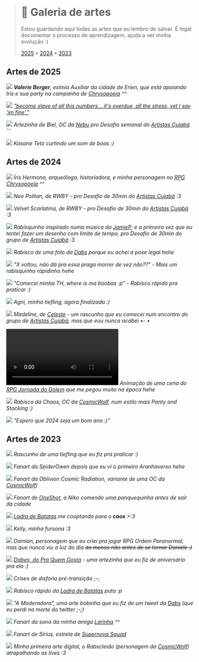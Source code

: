 > # 🎨 Galeria de artes
> Estou guardando aqui todas as artes que eu lembro de salvar. É legal documentar o processo de aprendizagem, ajuda a ver minha evolução :)
>
> [2025](#2025) • [2024](#artes-de-2024) • [2023](#artes-de-2023)

<style>{{#include ./style.css}}</style>
<script>{{#include ./script.js}}</script>

## Artes de 2025

![](2025/4.png)
*<b>Valerie Berger</b>, exímia Auxiliar da cidade de Erien, que está apoiando Iris e sua party na campanha de [Chrysopoeia](https://www.youtube.com/playlist?list=PLnbFq63ncllDlOGyZTvnm1FbgRFc8HEuR) ^^  
[](https://www.instagram.com/danifluffycat/p/C_EyKcyRRX5)*

![](2025/3.png)
*["become slave of all this numbers... it's overdue, all the stress, yet I say 'im fine'."](https://youtu.be/IyMJ4FhYiEw)  
[](https://bsky.app/profile/danifluffy.dev/post/3lioutg6oe225)
[](https://www.instagram.com/p/DGVfK-sRnDF/?igsh=bm5wY3oyNXptbWNl)*

![](2025/2.png)
*Artezinha de Biel, OC da [Nebu](https://www.instagram.com/am_nebu04) pro Desafio semanal do [Artistas Cuiabá](https://www.instagram.com/artistascuiaba/) ˆˆ  
[](https://www.instagram.com/p/DF1KxtUR7ah/)
[](https://bsky.app/profile/danifluffy.dev/post/3lhpc3yghmc2v)*

![](2025/1.jpeg)
*Kasane Teto curtindo um som de boas :)  
[](https://bsky.app/profile/danifluffy.dev/post/3lfnaeb7fdk2q)*



## Artes de 2024

![](2024/12.png)
*Íris Hermona, arqueóloga, historiadora, e minha personagem no [RPG Chrysopoeia](https://www.youtube.com/playlist?list=PLnbFq63ncllDlOGyZTvnm1FbgRFc8HEuR) ^^  
[](https://www.instagram.com/danifluffycat/p/C_EyKcyRRX5)*

![](2024/11.png)
*Neo Politan, de RWBY - pro Desafio de 30min do [Artistas Cuiabá](https://www.instagram.com/artistascuiaba/) :3*

![](2024/10.png)
*Velvet Scarlatina, de RWBY - pro Desafio de 30min do [Artistas Cuiabá](https://www.instagram.com/artistascuiaba/) :3*

![](2024/9.png)
*Rabisquinho inspirado numa música da [JamieP](https://www.youtube.com/watch?v=s742C0v5SFI), e a primeira vez que eu tentei fazer um desenho com limite de tempo, pro Desafio de 30min do grupo de [Artistas Cuiabá](https://www.instagram.com/artistascuiaba/) :3*

![](2024/8.png)
*Rabisco de uma foto da [Dabs](https://bsky.app/profile/dabsvondaben.bsky.social) porque eu achei a pose legal hehe*

![](2024/7.jpg)
*"X voltou, não dá pra essa praga morrer de vez não??" - Mais um rabisquinho rápidinho hehe  
[](https://bsky.app/profile/danifluffy.dev/post/3l4ubuvnvde2f)*


![](2024/6.png)
*"Comecei minha TH, where is ma boobas :p" - Rabisco rápido pra praticar :)  
[](https://bsky.app/profile/danifluffy.dev/post/3l4m555wjrh2x)*

![](2024/5.jpg)
*Agni, minha tiefling, agora finalizada :)  
[](https://www.instagram.com/p/C7wGJhDOZAl/)*

![](2024/4.jpg)
*Madeline, de [Celeste](https://store.steampowered.com/app/504230/Celeste/) - um rascunho que eu comecei num encontro do grupo de [Artistas Cuiabá](https://www.instagram.com/artistascuiaba/), mas que euu nunca acabei •- •*

<video src="./2024/3.mp4" controls></video>
*Animação de uma cena do [RPG Jornada do Golem](https://www.youtube.com/playlist?list=PLnbFq63ncllCAHKEo_RsqIJ--Syh_CnYD) que me pegou muito na época hehe  
[](https://www.instagram.com/p/C6aihVRuq6x/)*

![](./2024/2.png)
*Rabisco da Chaos, OC da [CosmicWolf](https://youtube.com/@CosmicWolf_Arts), num estilo mais Panty and Stocking :)  
[](https://www.instagram.com/p/C6Az2MvuLP-/)*

![](./2024/1.jpg)
*"Espero que 2024 seja um bom ano :)"  
[](https://bsky.app/profile/danifluffy.dev/post/3kiqxgvoygv2m)*




## Artes de 2023

![](./2023/14.jpg)
*Rascunho de uma tiefling que eu fiz pra praticar :)*

![](./2023/13.jpg)
*Fanart da SpiderGwen depois que eu vi o primeiro Aranhaverso hehe  
[](https://www.instagram.com/p/CtX3AZvM-YG/)*

![](./2023/12.jpg)
*Fanart da Oblivion Cosmic Radiation, variante de uma OC da [CosmicWolf](https://youtube.com/@CosmicWolf_Arts))*

![](./2023/11.jpg)
*Fanart de [OneShot](https://store.steampowered.com/app/420530/OneShot/?l=portuguese), a Niko comendo uma panquequinha antes de sair da cidade*

![](./2023/10.jpg)
*[Ladra de Batatas](https://bsky.app/profile/ladradebatatas.bsky.social) me cooptando para o **caos** >:3*

![](./2023/9.png)
*Kelly, minha fursona :3  
[](https://www.instagram.com/p/CtX3eOGMvyr/)*

![](./2023/8.png)
*Damian, personagem que eu criei pra jogar RPG Ordem Paranormal, mas que nunca viu a luz do dia ~~ao menos não antes de se tornar Daniele :)~~*

![](./2023/7.jpg)
*[Dabes, do Pra Quem Gosta](https://bsky.app/profile/dabsvondaben.bsky.social) - uma artezinha que eu fiz de aniversário pra ela :)*

![](./2023/6.png)
*Crises de disforia pré-transição ;-;*

![](./2023/5.png)
*Rabisco rápido da [Ladra de Batatas](https://bsky.app/profile/ladradebatatas.bsky.social) puta :p*

![](./2023/4.jpg)
*"A Moderadora", uma arte bobinha que eu fiz de um tweet da [Dabs](https://bsky.app/profile/dabsvondaben.bsky.social) (que eu perdi na morte do twitter ;-;)*

![](./2023/3.jpg)
*Fanart da sona da minha amiga [Larinha](https://bsky.app/profile/olara.bsky.social) ^^*

![](./2023/2.jpg)
*Fanart de Sirius, estrela de [Supernova Squad]([https://www.webtoons.com/en/canvas/supernova-squad-pt-br/list)*

![](./2023/1.jpg)
*Minha primeira arte digital, o Rabscleido (personagem da [CosmicWolf](https://youtube.com/@CosmicWolf_Arts)) atrapalhando as lives :3*

